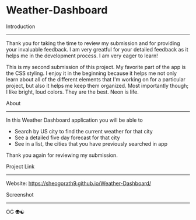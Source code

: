 # Weather-Dashboard

Introduction 
______________________________________________________________________________________________
Thank you for taking the time to review my submission and for providing your invaluable feedback. I am very greatful for your detailed feedback as it helps me in the development process. I am very eager to learn! 

This is my second submission of this project. My favorite part of the app is the CSS styling. I enjoy it in the beginning because it helps me not only learn about all of the different elements that I'm working on for a particular project, but also it helps me keep them organized. Most importantly though; I like bright, loud colors. They are the best. Neon is life. 

About
______________________________________________________________________________________________
In this Weather Dashboard application you will be able to

* Search by US city to find the current weather for that city
* See a detailed five day forecast for that city
* See in a list, the cities that you have previously searched in app

Thank you again for reviewing my submission. 


Project Link
______________________________________________________________________________________________
Website: https://sheogorath9.github.io/Weather-Dashboard/



Screenshot 

______________________________________________________________________________________________
OG 👽☯️